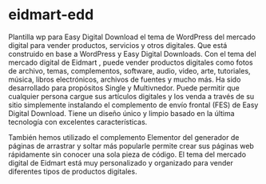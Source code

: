 # eidmart-edd
 Plantilla wp para Easy Digital Download
el tema de WordPress del mercado digital para vender productos, servicios y otros digitales. Que está construido en base a WordPress y Easy Digital Downloads. Con el tema del mercado digital de Eidmart , puede vender productos digitales como fotos de archivo, temas, complementos, software, audio, video, arte, tutoriales, música, libros electrónicos, archivos de fuentes y mucho más. Ha sido desarrollado para propósitos Single y Multivnedor. Puede permitir que cualquier persona cargue sus artículos digitales y los venda a través de su sitio simplemente instalando el complemento de envío frontal (FES) de Easy Digital Download. Tiene un diseño único y limpio basado en la última tecnología con excelentes características.

También hemos utilizado el complemento Elementor del generador de páginas de arrastrar y soltar más popularle permite crear sus páginas web rápidamente sin conocer una sola pieza de código. El tema del mercado digital de Eidmart está muy personalizado y organizado para vender diferentes tipos de productos digitales.
